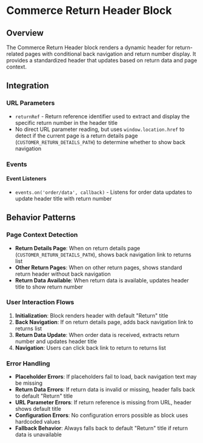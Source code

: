 # Commerce Return Header Block

## Overview

The Commerce Return Header block renders a dynamic header for return-related pages with conditional back navigation and return number display. It provides a standardized header that updates based on return data and page context.

## Integration

<!-- ### Block Configuration

No block configuration is read via `readBlockConfig()`. The block uses hardcoded configuration values and dynamic return data. -->

### URL Parameters

- `returnRef` - Return reference identifier used to extract and display the specific return number in the header title
- No direct URL parameter reading, but uses `window.location.href` to detect if the current page is a return details page (`CUSTOMER_RETURN_DETAILS_PATH`) to determine whether to show back navigation

<!-- ### Local Storage

No localStorage keys are used by this block. -->

### Events

#### Event Listeners

- `events.on('order/data', callback)` - Listens for order data updates to update header title with return number

<!-- #### Event Emitters

No events are emitted by this block. -->

## Behavior Patterns

### Page Context Detection

- **Return Details Page**: When on return details page (`CUSTOMER_RETURN_DETAILS_PATH`), shows back navigation link to returns list
- **Other Return Pages**: When on other return pages, shows standard return header without back navigation
- **Return Data Available**: When return data is available, updates header title to show return number

### User Interaction Flows

1. **Initialization**: Block renders header with default "Return" title
2. **Back Navigation**: If on return details page, adds back navigation link to returns list
3. **Return Data Update**: When order data is received, extracts return number and updates header title
4. **Navigation**: Users can click back link to return to returns list

### Error Handling

- **Placeholder Errors**: If placeholders fail to load, back navigation text may be missing
- **Return Data Errors**: If return data is invalid or missing, header falls back to default "Return" title
- **URL Parameter Errors**: If return reference is missing from URL, header shows default title
- **Configuration Errors**: No configuration errors possible as block uses hardcoded values
- **Fallback Behavior**: Always falls back to default "Return" title if return data is unavailable
